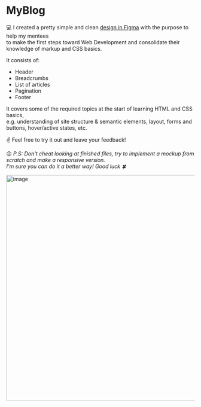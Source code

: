 # MyBlog
💻 I created a pretty simple and clean [design in Figma](https://www.figma.com/community/file/1170005409276331314) 
with the purpose to help my mentees <br> to make the first steps toward Web Development and consolidate their knowledge of markup and CSS basics.<br>

It consists of:
- Header
- Breadcrumbs
- List of articles
- Pagination
- Footer

It covers some of the required topics at the start of learning HTML and CSS basics, <br>
e.g. understanding of site structure & semantic elements, layout, forms and buttons, hover/active states, etc.<br>


✌️ Feel free to try it out and leave your feedback!<br>

😉 *P.S: Don't cheat looking at finished files, try to implement a mockup from scratch and make a responsive version.<br> 
I'm sure you can do it a better way! Good luck 🍀 <br>*


<img width="604" alt="image" src="https://user-images.githubusercontent.com/32593339/199761251-bcbe981b-5232-4507-ac18-041cfad0d26a.png">
